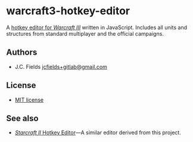 # warcraft3-hotkey-editor

A [hotkey editor for *Warcraft III*](https://jcfields.gitlab.io/warcraft3-hotkey-editor/) written in JavaScript. Includes all units and structures from standard multiplayer and the official campaigns.

## Authors

- J.C. Fields <jcfields+gitlab@gmail.com>

## License

- [MIT license](http://opensource.org/licenses/mit-license.php)

## See also

- [*Starcraft II* Hotkey Editor](https://gitlab.com/jcfields/starcraft2-hotkey-editor)—A similar editor derived from this project.
